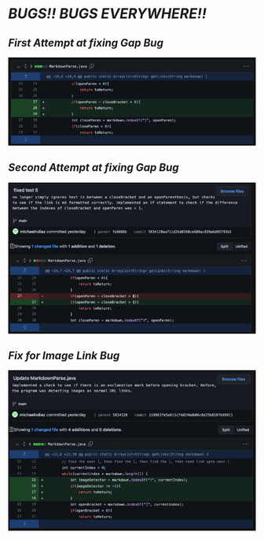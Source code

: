# ***BUGS!! BUGS EVERYWHERE!!***
## *First Attempt at fixing Gap Bug* 
![first gap fix](./gap-fix.png)
## *Second Attempt at fixing Gap Bug*
![gap actual fix](./gap-acfix.png)
## *Fix for Image Link Bug*
![imgfix](./!-fix.png)